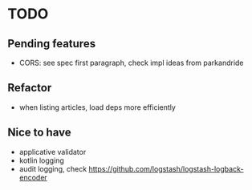 # TODO

## Pending features
* CORS: see spec first paragraph, check impl ideas from parkandride

## Refactor
* when listing articles, load deps more efficiently

## Nice to have
* applicative validator
* kotlin logging
* audit logging, check https://github.com/logstash/logstash-logback-encoder
